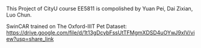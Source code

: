 This Project of CityU course EE5811 is compolished by Yuan Pei, Dai Zixian, Luo Chun.

SwinCAR trained on The Oxford-IIIT Pet Dataset: https://drive.google.com/file/d/1t13gDcybFssUtTFMgmXDSD4uOYwJ9xlV/view?usp=share_link
